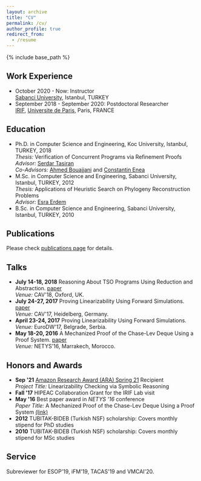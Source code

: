 ```yaml
---
layout: archive
title: "CV"
permalink: /cv/
author_profile: true
redirect_from:
  - /resume
---
```


{% include base_path %}

Work Experience
-----
* October 2020 - Now: Instructor  
[Sabanci University](https://www.sabanciuniv.edu/en/), Istanbul, TURKEY
* September 2018 - September 2020: Postdoctoral Researcher  
[IRIF](https://www.irif.fr/), [Universite de Paris](https://u-paris.fr/en/), Paris, FRANCE

Education
-----
* Ph.D. in Computer Science and Engineering, Koc University, Istanbul, TURKEY, 2018  
_Thesis:_ Verification of Concurrent Programs via Refinement Proofs  
_Advisor:_ [Serdar Tasiran](https://www.amazon.jobs/en/pioneers/serdar-t)  
_Co-Advisors:_ [Ahmed Bouajjani](https://www.irif.fr/~abou/) and [Constantin Enea](https://www.irif.fr/~cenea/)
* M.Sc. in Computer Science and Engineering, Sabanci University, Istanbul, TURKEY, 2012  
_Thesis:_ Applications of Heuristic Search on Phylogeny Reconstruction Problems  
_Advisor:_ [Esra Erdem](http://people.sabanciuniv.edu/esraerdem/)
* B.Sc. in Computer Science and Engineering, Sabanci University, Istanbul, TURKEY, 2010


Publications
-----
Please check [publications page](http://www.suhamutluergil.com/publications/) for details.

Talks
-----
* **July 14-18, 2018** Reasoning About TSO Programs Using Reduction and Abstraction. [paper](http://www.suhamutluergil.com/publication/2018-01-cav)  
_Venue:_ CAV'18, Oxford, UK.
* **July 24-27, 2017** Proving Linearizability Using Forward Simulations. [paper](http://www.suhamutluergil.com/publication/2017-01-cav)  
_Venue:_ CAV'17, Heidelberg, Germany.
* **April 23-24, 2017** Proving Linearizability Using Forward Simulations.  
_Venue:_ EuroDW'17, Belgrade, Serbia.
* **May 18-20, 2016** A Mechanized Proof of the Chase-Lev Deque Using a Proof System. [paper](http://www.suhamutluergil.com/publication/2016-01-netys)  
_Venue:_ NETYS'16, Marrakech, Morocco.


Honors and Awards
-----
* **Sep '21** [Amazon Research Award (ARA) Spring 21](https://www.amazon.science/research-awards/program-updates/spring-2021-amazon-research-awards-recipients-announced) Recipient  
_Project Title:_ Linearizability Checking via Symbolic Reasoning
* **Fall '17** HIPEAC Collaboration Grant for the IRIF Lab visit
* **May '16** Best paper award in _NETYS '16_ conference  
_Paper Title:_ A Mechanized Proof of the Chase-Lev Deque Using a Proof System [(link)](http://www.suhamutluergil.com/publication/2016-01-netys) 
* **2012** TUBITAK-BIDEB (Turkish NSF) scholarship: Covers monthly stipend for PhD studies
* **2010** TUBITAK-BIDEB (Turkish NSF) scholarship: Covers monthly stipend for MSc studies

Service
-----
Subreviewer for ESOP'19, iFM'19, TACAS'19 and VMCAI'20.